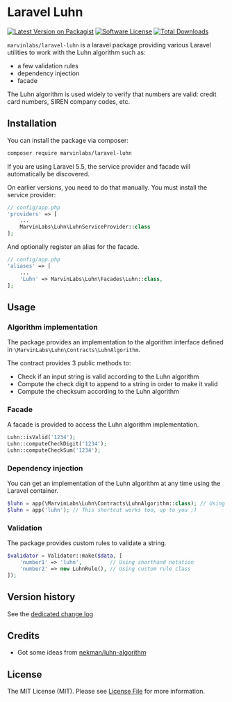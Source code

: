 # Laravel Luhn

[![Latest Version on Packagist](https://img.shields.io/packagist/v/marvinlabs/laravel-luhn.svg?style=flat-square)](https://packagist.org/packages/marvinlabs/laravel-luhn)
[![Software License](https://img.shields.io/badge/license-MIT-brightgreen.svg?style=flat-square)](LICENSE.md)
[![Total Downloads](https://img.shields.io/packagist/dt/marvinlabs/laravel-luhn.svg?style=flat-square)](https://packagist.org/packages/marvinlabs/laravel-luhn)

`marvinlabs/laravel-luhn` is a laravel package providing various Laravel utilities to work with the
Luhn algorithm such as:

- a few validation rules
- dependency injection
- facade

The Luhn algorithm is used widely to verify that numbers are valid: credit card numbers, SIREN company 
codes, etc.

## Installation

You can install the package via composer:

``` bash
composer require marvinlabs/laravel-luhn
```

If you are using Laravel 5.5, the service provider and facade will automatically be discovered. 

On earlier versions, you need to do that manually. You must install the service provider:

```php
// config/app.php
'providers' => [
    ...
    MarvinLabs\Luhn\LuhnServiceProvider::class
];
```

And optionally register an alias for the facade.

```php
// config/app.php
'aliases' => [
    ...
    'Luhn' => MarvinLabs\Luhn\Facades\Luhn::class,
];
```

## Usage

### Algorithm implementation

The package provides an implementation to the algorithm interface defined in `\MarvinLabs\Luhn\Contracts\LuhnAlgorithm`.

The contract provides 3 public methods to:

- Check if an input string is valid according to the Luhn algorithm
- Compute the check digit to append to a string in order to make it valid
- Compute the checksum according to the Luhn algorithm

### Facade

A facade is provided to access the Luhn algorithm implementation.

```php
Luhn::isValid('1234');
Luhn::computeCheckDigit('1234');
Luhn::computeCheckSum('1234');
```

### Dependency injection

You can get an implementation of the Luhn algorithm at any time using the Laravel container.

```php
$luhn = app(\MarvinLabs\Luhn\Contracts\LuhnAlgorithm::class); // Using the interface
$luhn = app('luhn'); // This shortcut works too, up to you ;)
```

### Validation 

The package provides custom rules to validate a string.

```php
$validator = Validator::make($data, [
    'number1' => 'luhn',         // Using shorthand notation
    'number2' => new LuhnRule(), // Using custom rule class
]);
```

## Version history

See the [dedicated change log](CHANGELOG.md)

## Credits

- Got some ideas from [nekman/luhn-algorithm](https://github.com/nekman/luhn-algorithm)

## License

The MIT License (MIT). Please see [License File](LICENSE.md) for more information.
